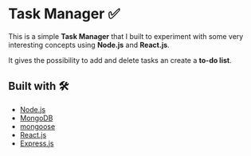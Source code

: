 # Task Manager :white_check_mark:

This is a simple **Task Manager** that I built to experiment with some very interesting concepts using **Node.js** and **React.js**.

It gives the possibility to add and delete tasks an create a **to-do list**.

## Built with :hammer_and_wrench:

* [Node.js](https://nodejs.org/en/docs)
* [MongoDB](https://www.mongodb.com/docs/)
* [mongoose](https://mongoosejs.com/docs/)
* [React.js](https://nodejs.org/en/docs)
* [Express.js](https://expressjs.com/)

